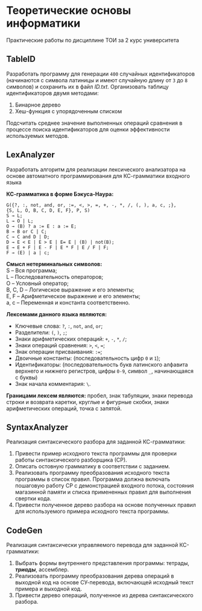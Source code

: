 # Теоретические основы информатики
Практические работы по дисциплине ТОИ за 2 курс университета

## TableID
Разработать программу для генерации `400` случайных идентификаторов (начинаются с символа латиницы и имеют случайную длину от `3` до `8` символов) и сохранить их в файл *ID.txt*. Организовать таблицу идентификаторов двумя методами:  
1. Бинарное дерево
2. Хеш-функция с упорядоченным списком

Подсчитать среднее значение выполненных операций сравнения в процессе поиска идентификаторов для оценки эффективности используемых методов.

## LexAnalyzer
Разработать алгоритм для реализации лексического анализатора на основе автоматного программирования для КС-грамматики входного языка

**КС-грамматика в форме Бэкуса-Наура:**
```
G({?, :, not, and, or, :=, <, >, =, +, -, *, /, (, ), a, c, ;},
{S, L, O, B, C, D, E, F}, P, S)
S → L;
L → O | L;
O → (B) ? a := E : a := E;
B → B or C | C;
C → C and D | D;
D → E < E | E > E | E= E | (B) | not(B);
E → E + F | E - F | E * F | E / F | F;
F → (E) | a | c;
```

**Смысл нетерминальных символов:**  
S – Вся программа;  
L – Последовательность операторов;  
O – Условный оператор;  
B, C, D – Логическое выражение и его элементы;  
E, F – Арифметическое выражение и его элементы;  
a, c – Переменная и константа соответственно.

**Лексемами данного языка являются:**
- Ключевые слова: `?`, `:`, `not`, `and`, `or`;
- Разделители: `(`, `)`, `;`;
- Знаки арифметических операций: `+`, `-`, `*`, `/`;
- Знаки операций сравнения: `>`, `<`, `=`;
- Знак операции присваивания: `:=`;
- Двоичные константы: (последовательность цифр `0` и `1`);
- Идентификаторы: (последовательность букв латинского алфавита верхнего и нижнего регистров, цифры `0-9`, символ `_`, начинающаяся с буквы)
- Знак начала комментария: `\`.

**Границами лексем являются:** пробел, знак табуляции, знаки перевода строки и возврата каретки, круглые и фигурные скобки, знаки арифметических операций, точка с запятой.

## SyntaxAnalyzer
Реализация синтаксического разбора для заданной КС-грамматики:  
1. Привести пример исходного текста программы для проверки работы синтаксического разборщика (СР).
2. Описать остовную грамматику в соответствии с заданием.
3. Реализовать программу преобразования исходного текста программы в список правил. Программа должна включать пошаговую работу СР с демонстрацией входного потока, состояния магазинной памяти и списка примененных правил для выполнения свертки кода.
4. Привести полученное дерево разбора на основе полученных правил для используемого примера исходного текста программы.

## CodeGen
Реализация синтаксически управляемого перевода для заданной КС-грамматики:  
1. Выбрать формы внутреннего представления программы: тетрады, ***триады***, ассемблер.
2. Реализовать программу преобразования дерева операций в выходной код на основе СУ-перевода, включающей исходный текст примера и выходной код.
3. Привести дерево операций, полученное из дерева синтаксического разбора.

